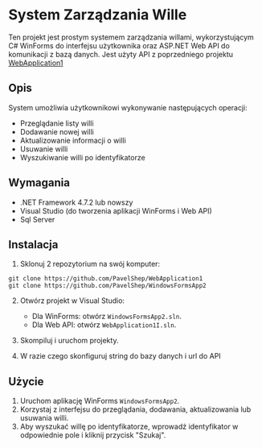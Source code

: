 # System Zarządzania Wille

Ten projekt jest prostym systemem zarządzania willami, wykorzystującym C# WinForms do interfejsu użytkownika oraz ASP.NET Web API do komunikacji z bazą danych. Jest użyty API z poprzedniego projektu [WebApplication1](https://github.com/PavelShep/WebApplication1) 

## Opis

System umożliwia użytkownikowi wykonywanie następujących operacji:

- Przeglądanie listy willi
- Dodawanie nowej willi
- Aktualizowanie informacji o willi
- Usuwanie willi
- Wyszukiwanie willi po identyfikatorze

## Wymagania

- .NET Framework 4.7.2 lub nowszy
- Visual Studio (do tworzenia aplikacji WinForms i Web API)
- Sql Server

## Instalacja

1. Sklonuj 2 repozytorium na swój komputer:
```
git clone https://github.com/PavelShep/WebApplication1
git clone https://github.com/PavelShep/WindowsFormsApp2
```

2. Otwórz projekt w Visual Studio:

   - Dla WinForms: otwórz `WindowsFormsApp2.sln`.
   - Dla Web API: otwórz `WebApplication1I.sln`.

3. Skompiluj i uruchom projekty.

4.  W razie czego skonfiguruj string do bazy danych i url do API

## Użycie

1. Uruchom aplikację WinForms `WindowsFormsApp2`.
2. Korzystaj z interfejsu do przeglądania, dodawania, aktualizowania lub usuwania willi.
3. Aby wyszukać willę po identyfikatorze, wprowadź identyfikator w odpowiednie pole i kliknij przycisk "Szukaj".



